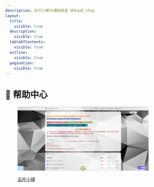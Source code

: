```yaml
---
description: 五叶小铺TG通知频道 @hkaa0_shop
layout:
  title:
    visible: true
  description:
    visible: true
  tableOfContents:
    visible: true
  outline:
    visible: true
  pagination:
    visible: true
---
```


# 🍁 帮助中心

<figure><img src=".gitbook/assets/image (3).png" alt=""><figcaption><p><a href="https://hkaa0.shop">五叶小铺</a></p></figcaption></figure>
